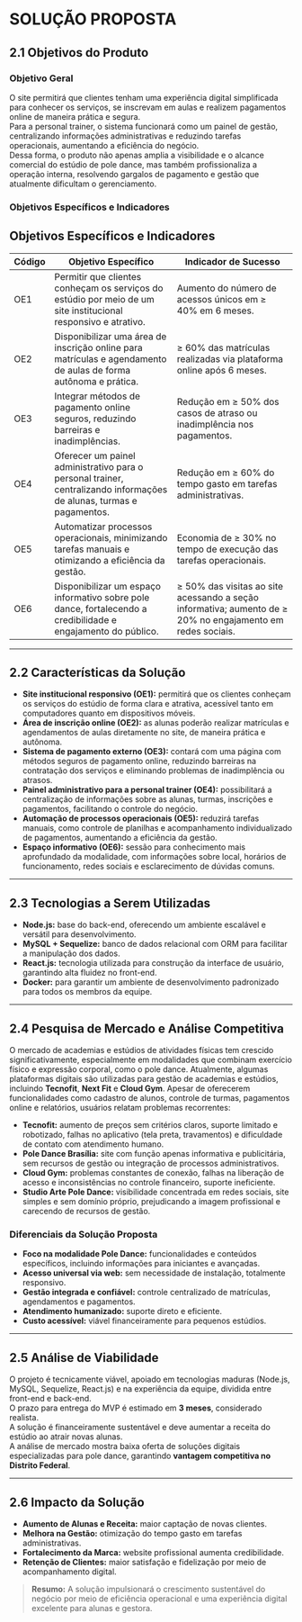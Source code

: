 # SOLUÇÃO PROPOSTA

## 2.1 Objetivos do Produto

### Objetivo Geral
O site permitirá que clientes tenham uma experiência digital simplificada para conhecer os serviços, se inscrevam em aulas e realizem pagamentos online de maneira prática e segura.  
Para a personal trainer, o sistema funcionará como um painel de gestão, centralizando informações administrativas e reduzindo tarefas operacionais, aumentando a eficiência do negócio.  
Dessa forma, o produto não apenas amplia a visibilidade e o alcance comercial do estúdio de pole dance, mas também profissionaliza a operação interna, resolvendo gargalos de pagamento e gestão que atualmente dificultam o gerenciamento.

### Objetivos Específicos e Indicadores

## Objetivos Específicos e Indicadores

| Código | Objetivo Específico | Indicador de Sucesso |
|--------|-------------------|--------------------|
| OE1    | Permitir que clientes conheçam os serviços do estúdio por meio de um site institucional responsivo e atrativo. | Aumento do número de acessos únicos em ≥ 40% em 6 meses. |
| OE2    | Disponibilizar uma área de inscrição online para matrículas e agendamento de aulas de forma autônoma e prática. | ≥ 60% das matrículas realizadas via plataforma online após 6 meses. |
| OE3    | Integrar métodos de pagamento online seguros, reduzindo barreiras e inadimplências. | Redução em ≥ 50% dos casos de atraso ou inadimplência nos pagamentos. |
| OE4    | Oferecer um painel administrativo para o personal trainer, centralizando informações de alunas, turmas e pagamentos. | Redução em ≥ 60% do tempo gasto em tarefas administrativas. |
| OE5    | Automatizar processos operacionais, minimizando tarefas manuais e otimizando a eficiência da gestão. | Economia de ≥ 30% no tempo de execução das tarefas operacionais. |
| OE6    | Disponibilizar um espaço informativo sobre pole dance, fortalecendo a credibilidade e engajamento do público. | ≥ 50% das visitas ao site acessando a seção informativa; aumento de ≥ 20% no engajamento em redes sociais. |


---

## 2.2 Características da Solução

- **Site institucional responsivo (OE1):** permitirá que os clientes conheçam os serviços do estúdio de forma clara e atrativa, acessível tanto em computadores quanto em dispositivos móveis.  
- **Área de inscrição online (OE2):** as alunas poderão realizar matrículas e agendamentos de aulas diretamente no site, de maneira prática e autônoma.  
- **Sistema de pagamento externo (OE3):** contará com uma página com métodos seguros de pagamento online, reduzindo barreiras na contratação dos serviços e eliminando problemas de inadimplência ou atrasos.  
- **Painel administrativo para a personal trainer (OE4):** possibilitará a centralização de informações sobre as alunas, turmas, inscrições e pagamentos, facilitando o controle do negócio.  
- **Automação de processos operacionais (OE5):** reduzirá tarefas manuais, como controle de planilhas e acompanhamento individualizado de pagamentos, aumentando a eficiência da gestão.  
- **Espaço informativo (OE6):** sessão para conhecimento mais aprofundado da modalidade, com informações sobre local, horários de funcionamento, redes sociais e esclarecimento de dúvidas comuns.

---

## 2.3 Tecnologias a Serem Utilizadas

- **Node.js:** base do back-end, oferecendo um ambiente escalável e versátil para desenvolvimento.  
- **MySQL + Sequelize:** banco de dados relacional com ORM para facilitar a manipulação dos dados.  
- **React.js:** tecnologia utilizada para construção da interface de usuário, garantindo alta fluidez no front-end.  
- **Docker:** para garantir um ambiente de desenvolvimento padronizado para todos os membros da equipe.

---

## 2.4 Pesquisa de Mercado e Análise Competitiva

O mercado de academias e estúdios de atividades físicas tem crescido significativamente, especialmente em modalidades que combinam exercício físico e expressão corporal, como o pole dance. Atualmente, algumas plataformas digitais são utilizadas para gestão de academias e estúdios, incluindo **Tecnofit**, **Next Fit** e **Cloud Gym**. Apesar de oferecerem funcionalidades como cadastro de alunos, controle de turmas, pagamentos online e relatórios, usuários relatam problemas recorrentes:

- **Tecnofit:** aumento de preços sem critérios claros, suporte limitado e robotizado, falhas no aplicativo (tela preta, travamentos) e dificuldade de contato com atendimento humano.  
- **Pole Dance Brasília:** site com função apenas informativa e publicitária, sem recursos de gestão ou integração de processos administrativos.  
- **Cloud Gym:** problemas constantes de conexão, falhas na liberação de acesso e inconsistências no controle financeiro, suporte ineficiente.  
- **Studio Arte Pole Dance:** visibilidade concentrada em redes sociais, site simples e sem domínio próprio, prejudicando a imagem profissional e carecendo de recursos de gestão.  

### Diferenciais da Solução Proposta

- **Foco na modalidade Pole Dance:** funcionalidades e conteúdos específicos, incluindo informações para iniciantes e avançadas.  
- **Acesso universal via web:** sem necessidade de instalação, totalmente responsivo.  
- **Gestão integrada e confiável:** controle centralizado de matrículas, agendamentos e pagamentos.  
- **Atendimento humanizado:** suporte direto e eficiente.  
- **Custo acessível:** viável financeiramente para pequenos estúdios.  

---

## 2.5 Análise de Viabilidade

O projeto é tecnicamente viável, apoiado em tecnologias maduras (Node.js, MySQL, Sequelize, React.js) e na experiência da equipe, dividida entre front-end e back-end.  
O prazo para entrega do MVP é estimado em **3 meses**, considerado realista.  
A solução é financeiramente sustentável e deve aumentar a receita do estúdio ao atrair novas alunas.  
A análise de mercado mostra baixa oferta de soluções digitais especializadas para pole dance, garantindo **vantagem competitiva no Distrito Federal**.

---

## 2.6 Impacto da Solução

- **Aumento de Alunas e Receita:** maior captação de novas clientes.  
- **Melhora na Gestão:** otimização do tempo gasto em tarefas administrativas.  
- **Fortalecimento da Marca:** website profissional aumenta credibilidade.  
- **Retenção de Clientes:** maior satisfação e fidelização por meio de acompanhamento digital.  

> **Resumo:** A solução impulsionará o crescimento sustentável do negócio por meio de eficiência operacional e uma experiência digital excelente para alunas e gestora.
